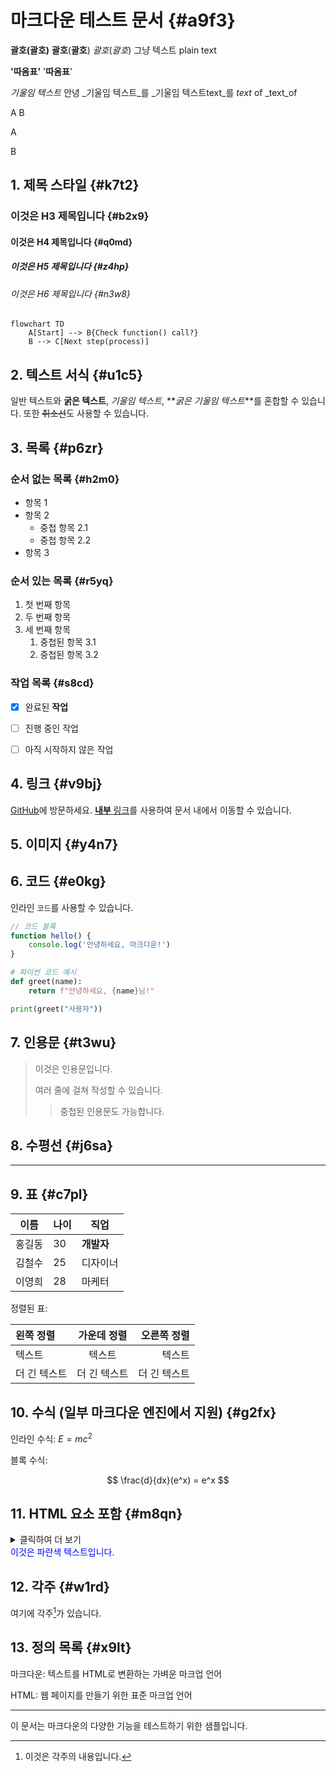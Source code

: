 # 마크다운 테스트 문서 {#a9f3}

**괄호(괄호)**
**괄호**(**괄호**)
_괄호_(_괄호_)
그냥 텍스트
plain text

**'따옴표'**
'**따옴표**'

_기울임 텍스트_ 안녕
_기울임 텍스트_를
_기울임 텍스트text_를
_text_ of
_text_of

A
B

A

B

## 1. 제목 스타일 {#k7t2}

### 이것은 H3 제목입니다 {#b2x9}

#### 이것은 H4 제목입니다 {#q0md}

##### 이것은 H5 제목입니다 {#z4hp}

###### 이것은 H6 제목입니다 {#n3w8}

```mermaid
flowchart TD
    A[Start] --> B{Check function() call?}
    B --> C[Next step(process)]
```

## 2. 텍스트 서식 {#u1c5}

일반 텍스트와 **굵은 텍스트**, _기울임 텍스트_, **_굵은 기울임 텍스트_**를 혼합할 수 있습니다.
또한 ~~취소선~~도 사용할 수 있습니다.

## 3. 목록 {#p6zr}

### 순서 없는 목록 {#h2m0}

- 항목 1
- 항목 2
  - 중첩 항목 2.1
  - 중첩 항목 2.2
- 항목 3

### 순서 있는 목록 {#r5yq}

1. 첫 번째 항목
2. 두 번째 항목
3. 세 번째 항목
   1. 중첩된 항목 3.1
   2. 중첩된 항목 3.2

### 작업 목록 {#s8cd}

- [x] 완료된 **작업**

- [ ] 진행 중인 작업
- [ ] 아직 시작하지 않은 작업

## 4. 링크 {#v9bj}

[GitHub](https://github.com)에 방문하세요.
[**내부** 링크](#1-제목-스타일)를 사용하여 문서 내에서 이동할 수 있습니다.

## 5. 이미지 {#y4n7}

## 6. 코드 {#e0kg}

인라인 `코드`를 사용할 수 있습니다.

```javascript
// 코드 블록
function hello() {
	console.log('안녕하세요, 마크다운!')
}
```

```python
# 파이썬 코드 예시
def greet(name):
    return f"안녕하세요, {name}님!"

print(greet("사용자"))
```

## 7. 인용문 {#t3wu}

> 이것은 인용문입니다.
>
> 여러 줄에 걸쳐 작성할 수 있습니다.
>
> > 중첩된 인용문도 가능합니다.

## 8. 수평선 {#j6sa}

---

## 9. 표 {#c7pl}

| 이름   | 나이 | 직업       |
| ------ | ---- | ---------- |
| 홍길동 | 30   | **개발자** |
| 김철수 | 25   | 디자이너   |
| 이영희 | 28   | 마케터     |

정렬된 표:

| 왼쪽 정렬    | 가운데 정렬  |  오른쪽 정렬 |
| :----------- | :----------: | -----------: |
| 텍스트       |    텍스트    |       텍스트 |
| 더 긴 텍스트 | 더 긴 텍스트 | 더 긴 텍스트 |

## 10. 수식 (일부 마크다운 엔진에서 지원) {#g2fx}

인라인 수식: $E = mc^2$

블록 수식:

$$
\frac{d}{dx}(e^x) = e^x
$$

## 11. HTML 요소 포함 {#m8qn}

<details>
<summary>클릭하여 더 보기</summary>
숨겨진 내용이 여기에 표시됩니다.
</details>

<div style="color: blue;">
이것은 파란색 텍스트입니다.
</div>

## 12. 각주 {#w1rd}

여기에 각주[^1]가 있습니다.

[^1]: 이것은 각주의 내용입니다.

## 13. 정의 목록 {#x9lt}

마크다운: 텍스트를 HTML로 변환하는 가벼운 마크업 언어

HTML: 웹 페이지를 만들기 위한 표준 마크업 언어

---

이 문서는 마크다운의 다양한 기능을 테스트하기 위한 샘플입니다.
